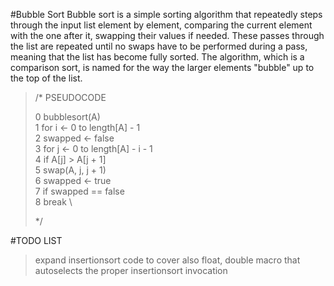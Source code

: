 #Bubble Sort
Bubble sort is a simple sorting algorithm that repeatedly steps through the input list element by element,
comparing the current element with the one after it, swapping their values if needed.
These passes through the list are repeated until no swaps have to be performed during a pass, meaning that the list has become fully sorted.
The algorithm, which is a comparison sort, is named for the way the larger elements "bubble" up to the top of the list.

<blockquote>
/*  PSEUDOCODE

0    bubblesort(A) \
1        for i ← 0 to length[A] - 1 \
2           swapped  ← false \
3           for j ← 0 to length[A] - i - 1 \
4               if A[j] > A[j + 1] \
5                   swap(A, j, j + 1) \
6                   swapped ← true \
7            if swapped == false \
8               break \

*/
</blockquote>
#TODO LIST

> expand insertionsort code to cover also float, double
> macro that autoselects the proper insertionsort invocation
